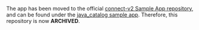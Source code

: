The app has been moved to the official [connect-v2 Sample App repository](https://github.com/square/connect-api-examples), and can be found under the [java_catalog sample app](https://github.com/square/connect-api-examples/tree/master/connect-examples/v2/java_catalog). Therefore, this repository is now **ARCHIVED**.

